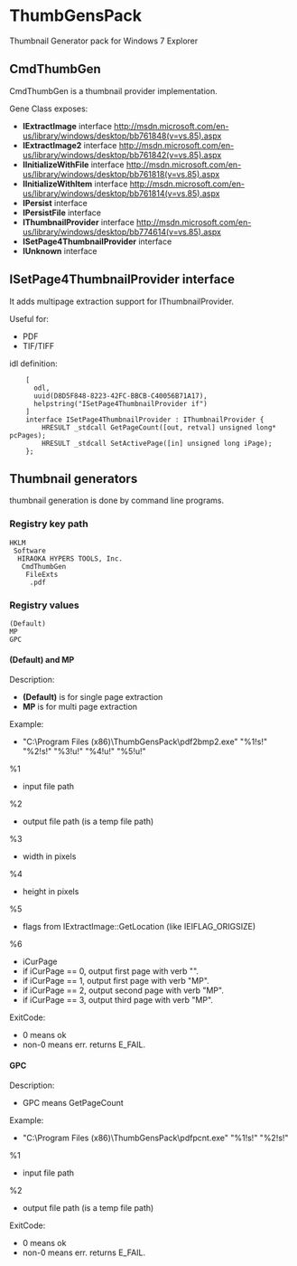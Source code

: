 ThumbGensPack
=============

Thumbnail Generator pack for Windows 7 Explorer

CmdThumbGen
-----------

CmdThumbGen is a thumbnail provider implementation.

Gene Class exposes:
* __IExtractImage__ interface http://msdn.microsoft.com/en-us/library/windows/desktop/bb761848(v=vs.85).aspx
* __IExtractImage2__ interface http://msdn.microsoft.com/en-us/library/windows/desktop/bb761842(v=vs.85).aspx
* __IInitializeWithFile__ interface http://msdn.microsoft.com/en-us/library/windows/desktop/bb761818(v=vs.85).aspx
* __IInitializeWithItem__ interface http://msdn.microsoft.com/en-us/library/windows/desktop/bb761814(v=vs.85).aspx
* __IPersist__ interface
* __IPersistFile__ interface
* __IThumbnailProvider__ interface http://msdn.microsoft.com/en-us/library/windows/desktop/bb774614(v=vs.85).aspx
* __ISetPage4ThumbnailProvider__ interface
* __IUnknown__ interface

ISetPage4ThumbnailProvider interface
------------------------------------

It adds multipage extraction support for IThumbnailProvider.

Useful for:
* PDF
* TIF/TIFF

idl definition:
```
	[
	  odl,
	  uuid(D8D5F848-8223-42FC-BBCB-C40056B71A17),
	  helpstring("ISetPage4ThumbnailProvider if")
	]
	interface ISetPage4ThumbnailProvider : IThumbnailProvider {
		HRESULT _stdcall GetPageCount([out, retval] unsigned long* pcPages);
		HRESULT _stdcall SetActivePage([in] unsigned long iPage);
	};
```

Thumbnail generators
--------------------

thumbnail generation is done by command line programs.

### Registry key path
```
HKLM
 Software
  HIRAOKA HYPERS TOOLS, Inc.
   CmdThumbGen
    FileExts
     .pdf
```

### Registry values
```
(Default)
MP
GPC
```

#### (Default) and MP
Description: 
* __(Default)__ is for single page extraction
* __MP__ is for multi page extraction


Example: 
* "C:\Program Files (x86)\ThumbGensPack\pdf2bmp2.exe" "%1!s!" "%2!s!" "%3!u!" "%4!u!" "%5!u!"


%1
* input file path


%2
* output file path (is a temp file path)


%3
* width in pixels


%4
* height in pixels


%5
* flags from IExtractImage::GetLocation (like IEIFLAG_ORIGSIZE)


%6
* iCurPage
 * if iCurPage == 0, output first page with verb "".
 * if iCurPage == 1, output first page with verb "MP".
 * if iCurPage == 2, output second page with verb "MP".
 * if iCurPage == 3, output third page with verb "MP".

ExitCode:
* 0 means ok
* non-0 means err. returns E_FAIL.


#### GPC
Description:
* GPC means GetPageCount


Example:
* "C:\Program Files (x86)\ThumbGensPack\pdfpcnt.exe" "%1!s!" "%2!s!"


%1
* input file path


%2
* output file path (is a temp file path)


ExitCode:
* 0 means ok
* non-0 means err. returns E_FAIL.
